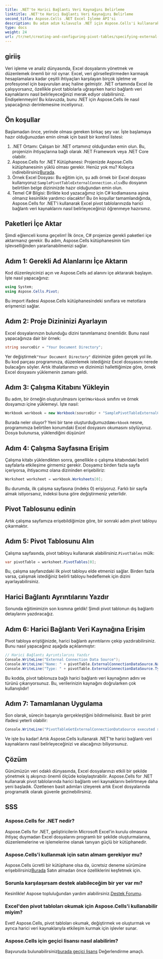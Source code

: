```yaml
---
title: .NET'te Harici Bağlantı Veri Kaynağını Belirleme
linktitle: .NET'te Harici Bağlantı Veri Kaynağını Belirleme
second_title: Aspose.Cells .NET Excel İşleme API'si
description: Bu adım adım kılavuzla .NET için Aspose.Cells'i kullanarak Excel pivot tablolarında harici bağlantı veri kaynaklarının nasıl belirleneceğini öğrenin. .NET geliştiricileri için mükemmeldir.
type: docs
weight: 24
url: /tr/net/creating-and-configuring-pivot-tables/specifying-external-connection-data-source/
---
```

## giriiş
Veri işleme ve analiz dünyasında, Excel dosyalarını yönetmek ve düzenlemek önemli bir rol oynar. Excel, veri görselleştirmeden karmaşık hesaplamalara kadar çeşitli ihtiyaçları karşılayan birçok işletme ve profesyonel için başvurulan araç haline gelmiştir. .NET ortamında Excel ile çalışıyorsanız, özellikle pivot tablolarla uğraşırken harici bağlantı veri kaynaklarını nasıl belirleyeceğinizi merak ediyor olabilirsiniz. Endişelenmeyin! Bu kılavuzda, bunu .NET için Aspose.Cells ile nasıl yapacağınızı derinlemesine inceliyoruz. 
## Ön koşullar
Başlamadan önce, yerinde olması gereken birkaç şey var. İşte başlamaya hazır olduğunuzdan emin olmak için basit bir kontrol listesi:
1. .NET Ortamı: Çalışan bir .NET ortamınız olduğundan emin olun. Bu, projenizin ihtiyaçlarına bağlı olarak .NET Framework veya .NET Core olabilir.
2.  Aspose.Cells for .NET Kütüphanesi: Projenizde Aspose.Cells kütüphanesinin yüklü olması gerekir. Henüz yok mu? Kolayca indirebilirsiniz[Burada](https://releases.aspose.com/cells/net/).
3. Örnek Excel Dosyası: Bu eğitim için, şu adlı örnek bir Excel dosyası kullanıyoruz:`SamplePivotTableExternalConnection.xlsx`Bu dosyanın belirtilen belge dizininizde hazır olduğundan emin olun.
4. Temel C# Bilgisi: Birlikte kod yazacağımız için C# kodlamasına aşina olmanız kesinlikle yardımcı olacaktır!
Bu ön koşullar tamamlandığında, Aspose.Cells for .NET'i kullanarak Excel pivot tablolarınızda harici bağlantı veri kaynaklarını nasıl belirleyeceğinizi öğrenmeye hazırsınız.
## Paketleri İçe Aktar
Şimdi eğlenceli kısma geçelim! İlk önce, C# projenize gerekli paketleri içe aktarmanız gerekir. Bu adım, Aspose.Cells kütüphanesinin tüm işlevselliğinden yararlanabilmenizi sağlar.
## Adım 1: Gerekli Ad Alanlarını İçe Aktarın
Kod düzenleyicinizi açın ve Aspose.Cells ad alanını içe aktararak başlayın. İşte nasıl yapacağınız:
```csharp
using System;
using Aspose.Cells.Pivot;
```
Bu import ifadesi Aspose.Cells kütüphanesindeki sınıflara ve metotlara erişmenizi sağlar.
## Adım 2: Proje Dizininizi Ayarlayın
Excel dosyalarınızın bulunduğu dizini tanımlamanız önemlidir. Bunu nasıl yapacağınıza dair bir örnek:
```csharp
string sourceDir = "Your Document Directory";
```
 Yer değiştirmek`"Your Document Directory"` dizininize giden gerçek yol ile. Bu kod parçası programınıza, düzenlemek istediğiniz Excel dosyasını nerede bulacağını söyler.
Artık ithalatlarımızı ve dizinimizi hallettiğimize göre, örnek Excel dosyasını yüklemenin zamanı geldi.
## Adım 3: Çalışma Kitabını Yükleyin
 Bu adım, bir örneğin oluşturulmasını içerir`Workbook` sınıfını ve örnek dosyamızı içine yüklemeyi. İşte nasıl:
```csharp
Workbook workbook = new Workbook(sourceDir + "SamplePivotTableExternalConnection.xlsx");
```
 Burada neler oluyor? Yeni bir tane oluşturduğumuzda`Workbook` nesne, programımıza belirtilen konumdaki Excel dosyasını okumasını söylüyoruz. Dosya bulunursa, yüklendiğini düşünün!
## Adım 4: Çalışma Sayfasına Erişim
Çalışma kitabı yüklendikten sonra, genellikle o çalışma kitabındaki belirli sayfalarla etkileşime girmemiz gerekir. Dosyamız birden fazla sayfa içeriyorsa, ihtiyacımız olana dizininden erişebiliriz:
```csharp
Worksheet worksheet = workbook.Worksheets[0];
```
Bu durumda, ilk çalışma sayfasına (indeks 0) erişiyoruz. Farklı bir sayfa almak istiyorsanız, indeksi buna göre değiştirmeniz yeterlidir.
## Pivot Tablosunu edinin
Artık çalışma sayfamıza erişebildiğimize göre, bir sonraki adım pivot tabloyu çıkarmaktır.
## Adım 5: Pivot Tablosunu Alın
 Çalışma sayfasında, pivot tabloyu kullanarak alabilirsiniz.`PivotTables` mülk:
```csharp
var pivotTable = worksheet.PivotTables[0];
```
Bu, çalışma sayfanızdaki ilk pivot tabloyu elde etmenizi sağlar. Birden fazla varsa, çalışmak istediğiniz belirli tabloyu hedeflemek için dizini ayarlayabilirsiniz.
## Harici Bağlantı Ayrıntılarını Yazdır
Sonunda eğitimimizin son kısmına geldik! Şimdi pivot tablonun dış bağlantı detaylarını yazdıracağız.
## Adım 6: Harici Bağlantı Veri Kaynağına Erişim
Pivot tabloya eriştiğinizde, harici bağlantı ayrıntılarını çekip yazdırabilirsiniz. Bunu nasıl yapacağınız aşağıda açıklanmıştır:
```csharp
// Harici Bağlantı Ayrıntılarını Yazdır
Console.WriteLine("External Connection Data Source");
Console.WriteLine("Name: " + pivotTable.ExternalConnectionDataSource.Name);
Console.WriteLine("Type: " + pivotTable.ExternalConnectionDataSource.Type);
```
Bu kodda, pivot tablonuza bağlı harici bağlantı veri kaynağının adını ve türünü çıkarıyorsunuz. Bu, verilerinizin kaynağını doğrularken çok kullanışlıdır!
## Adım 7: Tamamlanan Uygulama
Son olarak, sürecin başarıyla gerçekleştiğini bildirmelisiniz. Basit bir print ifadesi yeterli olabilir:
```csharp
Console.WriteLine("PivotTableGetExternalConnectionDataSource executed successfully.");
```
Ve işte bu kadar! Artık Aspose.Cells kullanarak .NET'te harici bağlantı veri kaynaklarını nasıl belirleyeceğinizi ve alacağınızı biliyorsunuz.
## Çözüm
Günümüzün veri odaklı dünyasında, Excel dosyalarınızı etkili bir şekilde yönetmek iş akışınızı önemli ölçüde kolaylaştırabilir. Aspose.Cells for .NET kullanarak pivot tablolarında harici bağlantı veri kaynaklarını belirtmeye daha yeni başladık. Özetlenen basit adımları izleyerek artık Excel dosyalarında programatik olarak güvenle gezinebilirsiniz.
## SSS
### Aspose.Cells for .NET nedir?  
Aspose.Cells for .NET, geliştiricilerin Microsoft Excel'in kurulu olmasına ihtiyaç duymadan Excel dosyalarını programlı bir şekilde oluşturmalarına, düzenlemelerine ve işlemelerine olanak tanıyan güçlü bir kütüphanedir.
### Aspose.Cells'i kullanmak için satın almam gerekiyor mu?  
 Aspose.Cells ücretli bir kütüphane olsa da, ücretsiz deneme sürümüne erişebilirsiniz[Burada](https://releases.aspose.com/) Satın almadan önce özelliklerini keşfetmek için.
### Sorunla karşılaşırsam destek alabileceğim bir yer var mı?  
 Kesinlikle! Aspose topluluğundan yardım alabilirsiniz.[Destek Forumu](https://forum.aspose.com/c/cells/9).
### Excel'den pivot tabloları okumak için Aspose.Cells'i kullanabilir miyim?  
Evet! Aspose.Cells, pivot tabloları okumak, değiştirmek ve oluşturmak ve ayrıca harici veri kaynaklarıyla etkileşim kurmak için işlevler sunar.
### Aspose.Cells için geçici lisansı nasıl alabilirim?  
 Başvuruda bulunabilirsiniz[burada geçici lisans](https://purchase.aspose.com/temporary-license/) Değerlendirme amaçlı.